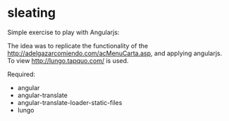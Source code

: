sleating
========

Simple exercise to play with Angularjs: 


The idea was to replicate the functionality of the http://adelgazarcomiendo.com/acMenuCarta.asp, 
and applying angularjs. To view http://lungo.tapquo.com/ is used.


Required:
 - angular
 - angular-translate
 - angular-translate-loader-static-files
 - lungo
